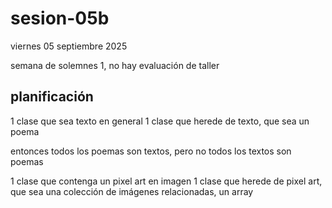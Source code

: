 # sesion-05b

viernes 05 septiembre 2025

semana de solemnes 1, no hay evaluación de taller

## planificación

1 clase que sea texto en general
1 clase que herede de texto, que sea un poema

entonces todos los poemas son textos, pero no todos los textos son poemas

1 clase que contenga un pixel art en imagen
1 clase que herede de pixel art, que sea una colección de imágenes relacionadas, un array
